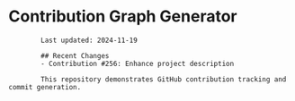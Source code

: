# Contribution Graph Generator
            
            Last updated: 2024-11-19
            
            ## Recent Changes
            - Contribution #256: Enhance project description
            
            This repository demonstrates GitHub contribution tracking and commit generation.
        